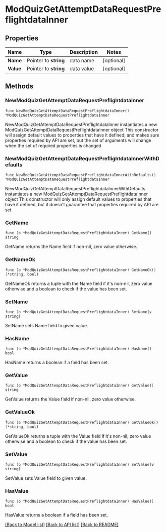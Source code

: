 # ModQuizGetAttemptDataRequestPreflightdataInner

## Properties

Name | Type | Description | Notes
------------ | ------------- | ------------- | -------------
**Name** | Pointer to **string** | data name | [optional] 
**Value** | Pointer to **string** | data value | [optional] 

## Methods

### NewModQuizGetAttemptDataRequestPreflightdataInner

`func NewModQuizGetAttemptDataRequestPreflightdataInner() *ModQuizGetAttemptDataRequestPreflightdataInner`

NewModQuizGetAttemptDataRequestPreflightdataInner instantiates a new ModQuizGetAttemptDataRequestPreflightdataInner object
This constructor will assign default values to properties that have it defined,
and makes sure properties required by API are set, but the set of arguments
will change when the set of required properties is changed

### NewModQuizGetAttemptDataRequestPreflightdataInnerWithDefaults

`func NewModQuizGetAttemptDataRequestPreflightdataInnerWithDefaults() *ModQuizGetAttemptDataRequestPreflightdataInner`

NewModQuizGetAttemptDataRequestPreflightdataInnerWithDefaults instantiates a new ModQuizGetAttemptDataRequestPreflightdataInner object
This constructor will only assign default values to properties that have it defined,
but it doesn't guarantee that properties required by API are set

### GetName

`func (o *ModQuizGetAttemptDataRequestPreflightdataInner) GetName() string`

GetName returns the Name field if non-nil, zero value otherwise.

### GetNameOk

`func (o *ModQuizGetAttemptDataRequestPreflightdataInner) GetNameOk() (*string, bool)`

GetNameOk returns a tuple with the Name field if it's non-nil, zero value otherwise
and a boolean to check if the value has been set.

### SetName

`func (o *ModQuizGetAttemptDataRequestPreflightdataInner) SetName(v string)`

SetName sets Name field to given value.

### HasName

`func (o *ModQuizGetAttemptDataRequestPreflightdataInner) HasName() bool`

HasName returns a boolean if a field has been set.

### GetValue

`func (o *ModQuizGetAttemptDataRequestPreflightdataInner) GetValue() string`

GetValue returns the Value field if non-nil, zero value otherwise.

### GetValueOk

`func (o *ModQuizGetAttemptDataRequestPreflightdataInner) GetValueOk() (*string, bool)`

GetValueOk returns a tuple with the Value field if it's non-nil, zero value otherwise
and a boolean to check if the value has been set.

### SetValue

`func (o *ModQuizGetAttemptDataRequestPreflightdataInner) SetValue(v string)`

SetValue sets Value field to given value.

### HasValue

`func (o *ModQuizGetAttemptDataRequestPreflightdataInner) HasValue() bool`

HasValue returns a boolean if a field has been set.


[[Back to Model list]](../README.md#documentation-for-models) [[Back to API list]](../README.md#documentation-for-api-endpoints) [[Back to README]](../README.md)


